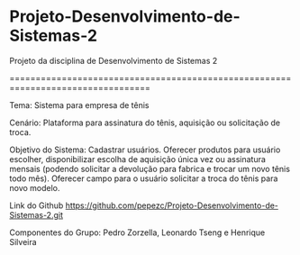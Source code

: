 # Projeto-Desenvolvimento-de-Sistemas-2
Projeto da disciplina de Desenvolvimento de Sistemas 2

=================================================================================

Tema: Sistema para empresa de tênis

Cenário:
Plataforma para assinatura do tênis, aquisição ou solicitação de troca. 
  
Objetivo do Sistema: Cadastrar usuários. Oferecer produtos para usuário escolher, disponibilizar escolha de aquisição única vez ou assinatura mensais (podendo solicitar a devolução para fabrica e trocar um novo tênis todo mês). Oferecer campo para o usuário solicitar a troca do tênis para novo modelo. 

  
Link do Github
https://github.com/pepezc/Projeto-Desenvolvimento-de-Sistemas-2.git

Componentes do Grupo:
Pedro Zorzella, Leonardo Tseng e Henrique Silveira
